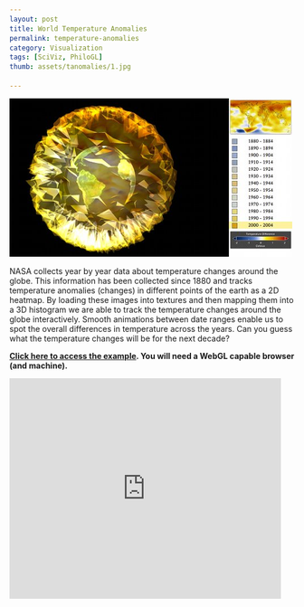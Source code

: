 ```yaml
---
layout: post
title: World Temperature Anomalies
permalink: temperature-anomalies
category: Visualization
tags: [SciViz, PhiloGL]
thumb: assets/tanomalies/1.jpg

---
```


![World temperature anomalies image](/assets/tanomalies/1.jpg)


NASA collects year by year data about temperature changes around the globe.
This information has been collected since 1880 and tracks temperature anomalies (changes)
in different points of the earth as a 2D heatmap. By loading these images into textures
and then mapping them into a 3D histogram we are able to track the temperature changes around the globe interactively.
Smooth animations between date ranges enable us to spot the overall differences in temperature across the years.
Can you guess what the temperature changes will be for the next decade?

**[Click here to access the example](http://senchalabs.github.com/philogl/PhiloGL/examples/temperatureAnomalies/). You will need a WebGL capable
browser (and machine).**


<iframe width="480" height="390" src="http://www.youtube.com/embed/NzDA2Rj3_uE?rel=0" frameborder="0">
</iframe>

